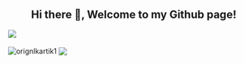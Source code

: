 <h2 align="center">Hi there 👋, Welcome to my Github page!</h2>

&nbsp;![](https://komarev.com/ghpvc/?username=orignlkartik1&color=brightgreen)
<p>&nbsp;<img align="center" src="https://github-readme-stats.vercel.app/api?username=orignlkartik1&show_icons=true&rank_icon=github&locale=en" alt="orignlkartik1" />
<img align="center" src="https://github-readme-stats.vercel.app/api/top-langs/?username=orignlkartik1&layout=compact&hide_border=true&&langs_count=10&show_icons=true&theme=transparent" />
</p>
